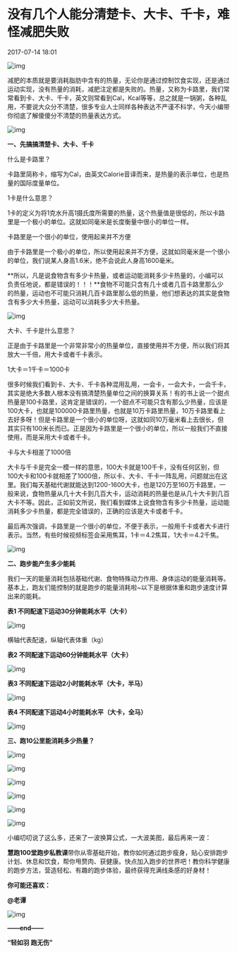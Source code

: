 # 没有几个人能分清楚卡、大卡、千卡，难怪减肥失败 

2017-07-14 18:01

![img](http://img.mp.itc.cn/upload/20170714/cd9fc96bbad9469da72ee141bc78b409.jpg)

减肥的本质就是要消耗脂肪中含有的热量，无论你是通过控制饮食实现，还是通过运动实现，没有热量的消耗，减肥注定都是失败的。热量，又称为卡路里，我们常常看到卡、大卡、千卡，英文则常看到Cal，Kcal等等，总之就是一锅粥，各种乱用，不要说大众分不清楚，很多专业人士同样各种表达不严谨不科学，今天小编带你彻底了解傻傻分不清楚的热量表达方式。

![img](http://img.mp.itc.cn/upload/20170714/fe1bbb8ebe214f2eb321496d210407e5_th.jpg)

**一、先搞搞清楚卡、大卡、千卡**

什么是卡路里？

卡路里简称卡，缩写为Cal，由英文Calorie音译而来，是热量的表示单位，也是热量的国际度量单位。

1卡是什么意思？

1卡的定义为将1克水升高1摄氏度所需要的热量，这个热量值是很低的，所以卡路里是一个极小的单位。这就如同毫米是长度衡量中很小的单位一样。

卡路里是一个很小的单位，使用起来并不方便

由于卡路里是一个极小的单位，所以使用起来并不方便，这就如同毫米是一个很小的单位，我们说某人身高1.6米，绝不会说此人身高1600毫米。

**所以，凡是说食物含有多少卡热量，或者运动能消耗多少卡热量的，小编可以负责任地说，都是错误的！！！**食物不可能只含有几十或者几百卡路里那么少的热量，运动也不可能只消耗几百卡路里那么低的热量，他们想表达的其实是食物含有多少大卡热量，运动可以消耗多少大卡热量。

![img](http://img.mp.itc.cn/upload/20170714/06e9c5f0d8fc459c881d7f20e59c8ffc_th.jpg)

大卡、千卡是什么意思？

正是由于卡路里是一个非常非常小的热量单位，直接使用并不方便，所以我们将其放大一千倍，用大卡或者千卡表示。

1大卡＝1千卡＝1000卡

很多时候我们看到卡、大卡、千卡各种混用乱用，一会卡，一会大卡，一会千卡，其实是绝大多数人根本没有搞清楚热量单位之间的换算关系！有的书上说一个甜点热量是100卡路里，这肯定是错误的，一个甜点不可能只含有那么少热量，应该是100大卡，也就是100000卡路里热量，也就是10万卡路里热量，10万卡路里看上去好多呀！但是卡路里是一个很小的单位呀，这就如同10万毫米看上去很长，但其实只有100米长而已。正是因为卡路里是一个很小的单位，所以一般我们不直接使用，而是采用大卡或者千卡。

卡与大卡相差了1000倍

大卡与千卡是完全一模一样的意思，100大卡就是100千卡，没有任何区别，但100大卡和100卡就相差了1000倍，所以卡、大卡、千卡一阵乱用，问题就出在这里。我们每天基础代谢就能达到1200-1600大卡，也是120万至160万卡路里，一般来说，食物热量从几十大卡到几百大卡，运动消耗的热量也是从几十大卡到几百大卡不等。因此，正如前文所说，我们看到媒体上说食物含有多少卡热量，运动能消耗多少卡热量，都是完全错误的，正确的应该是大卡或者千卡。

最后再次强调，卡路里是一个很小的单位，不便于表示，一般用千卡或者大卡进行表示。当然，有些时候视频标签会采用焦耳，1卡＝4.2焦耳，1大卡＝4.2千焦。

![img](http://img.mp.itc.cn/upload/20170714/e00c71801afe429db17c619f3cc006bd_th.jpg)

**二、跑步能产生多少能耗**

我们一天的能量消耗包括基础代谢、食物特殊动力作用、身体运动的能量消耗等。基本上，跑友们能控制的就是跑步的能量消耗啦~以下是根据体重和跑步速度计算出来的能耗。

**表1 不同配速下运动30分钟能耗水平（大卡）**

![img](http://img.mp.itc.cn/upload/20170714/27917ffd15354b5c89485e090f3bdac1_th.jpg)

横轴代表配速，纵轴代表体重（kg）

**表2 不同配速下运动60分钟能耗水平（大卡）**

![img](http://img.mp.itc.cn/upload/20170714/d23023de98174a9fb0f0a97c776e152b_th.jpg)

**表3 不同配速下运动2小时能耗水平（大卡，半马）**

![img](http://img.mp.itc.cn/upload/20170714/b2d25ef102314ad9bd46105fba38b373_th.jpg)

**表4 不同配速下运动4小时能耗水平（大卡，全马）**

![img](http://img.mp.itc.cn/upload/20170714/909984e24cf9472580f3c9da01da3c47_th.jpg)

**三、跑10公里能消耗多少热量？**

![img](http://img.mp.itc.cn/upload/20170714/57152264053a4205b84595cd2fc66e49_th.jpg)

![img](http://img.mp.itc.cn/upload/20170714/420c3ad8d7ef4c468c122d03ba738854_th.jpg)

![img](http://img.mp.itc.cn/upload/20170714/0430ac959c82472faeab67d4584ec985_th.jpg)

![img](http://img.mp.itc.cn/upload/20170714/3fd1ffc3d3cd49d383581929eb41fede_th.jpg)

![img](http://img.mp.itc.cn/upload/20170714/2aec55b764a642559f0967bb147d607c_th.jpg)

![img](http://img.mp.itc.cn/upload/20170714/4a1f8accc6e1401480ef45a8f28340a6_th.jpg)

小编叨叨说了这么多，还来了一波换算公式，一大波美图，最后再来一波：

**慧跑100堂跑步私教课**带你从零基础开始，教你如何通过跑步瘦身，贴心安排跑步计划、休息和饮食，帮你甩赘肉、获健康。快点加入跑步的世界吧！教你科学健康的跑步方法，营造轻松、有趣的跑步体验，最终获得充满线条感的好身材！

**你可能还喜欢：**

**@老谭**

![img](http://img.mp.itc.cn/upload/20170714/872843ced1bd4715b0c3dc76c264c89d_th.jpg)

**——end——**

**“轻如羽 跑无伤”**